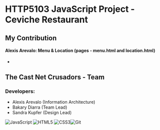 # HTTP5103 JavaScript Project - Ceviche Restaurant

## My Contribution
#### Alexis Arevalo: Menu & Location (pages - menu.html and location.html)

- 

## The Cast Net Crusadors - Team
### Developers:

- Alexis Arevalo (Information Architecture)
- Bakary Diarra (Team Lead)
- Sandra Kupfer (Design Lead)

<img alt="JavaScript" src="https://img.shields.io/badge/javascript-%23323330.svg?&style=for-the-badge&logo=javascript&logoColor=%23F7DF1E"/> <img alt="HTML5" src="https://img.shields.io/badge/html5-%23E34F26.svg?&style=for-the-badge&logo=html5&logoColor=white"/> <img alt="CSS3" src="https://img.shields.io/badge/css3-%231572B6.svg?&style=for-the-badge&logo=css3&logoColor=white"/><img alt="Git" src="https://img.shields.io/badge/git-%23F05033.svg?&style=for-the-badge&logo=git&logoColor=white"/>